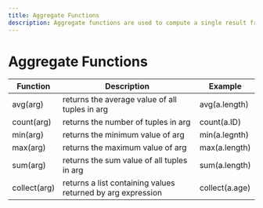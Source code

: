 ```yaml
---
title: Aggregate Functions
description: Aggregate functions are used to compute a single result from a set of input values.
---
```


# Aggregate Functions

| Function | Description | Example |
| ----------- | ----------- |  ----------- |
| avg(arg) | returns the average value of all tuples in arg | avg(a.length) |
| count(arg) | returns the number of tuples in arg | count(a.ID) |
| min(arg) | returns the minimum value of arg | min(a.legnth) | 
| max(arg) | returns the maximum value of arg | max(a.length) | 
| sum(arg) | returns the sum value of all tuples in arg | sum(a.length) |
| collect(arg) | returns a list containing values returned by arg expression | collect(a.age) |
